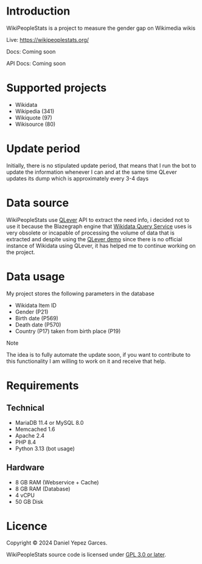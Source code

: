 # Introduction
WikiPeopleStats is a project to measure the gender gap on Wikimedia wikis

Live: https://wikipeoplestats.org/

Docs: Coming soon

API Docs: Coming soon

# Supported projects
* Wikidata
* Wikipedia (341)
* Wikiquote (97)
* Wikisource (80)
# Update period
Initially, there is no stipulated update period, that means that I run the bot to update the information whenever I can and at the same time QLever updates its dump which is approximately every 3-4 days
# Data source
WikiPeopleStats use [QLever](https://github.com/ad-freiburg/qlever) API to extract the need info, i decided not to use it because the Blazegraph engine that [Wikidata Query Service](https://query.wikidata.org/) uses is very obsolete or incapable of processing the volume of data that is extracted and despite using the [QLever demo](https://qlever.cs.uni-freiburg.de/wikidata) since there is no official instance of Wikidata using QLever, it has helped me to continue working on the project.
# Data usage
My project stores the following parameters in the database
* Wikidata Item ID
* Gender (P21)
* Birth date (P569)
* Death date (P570)
* Country (P17) taken from birth place (P19)
> [!NOTE]
> The idea is to fully automate the update soon, if you want to contribute to this functionality I am willing to work on it and receive that help.
# Requirements
## Technical
* MariaDB 11.4 or MySQL 8.0
* Memcached 1.6
* Apache 2.4
* PHP 8.4
* Python 3.13 (bot usage)
## Hardware
* 8 GB RAM (Webservice + Cache)
* 8 GB RAM (Database)
* 4 vCPU
* 50 GB Disk

# Licence
Copyright © 2024 Daniel Yepez Garces.

WikiPeopleStats source code is licensed under [GPL 3.0 or later](https://www.gnu.org/licenses/gpl-3.0.html).
